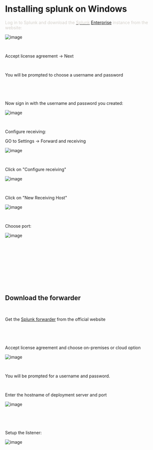 
# Installing splunk on Windows

<span style="color: #d4d0ca;">Log in to</span> <span style="color: #d4d0ca;">Splunk</span> <span style="color: #d4d0ca;">and download the</span> [<span style="color: #d4d0ca;">Splunk</span>](https://www.splunk.com/en_us/download/splunk-enterprise.html?locale=en_us) <span style="color: #d4d0ca;">[Enterprise](https://www.splunk.com/en_us/download/splunk-enterprise.html?locale=en_us) instance from the website:</span>

![image](https://github.com/user-attachments/assets/cf218415-1a16-4988-b32d-e542c2ac0643)

&nbsp;

Accept license agreement -> Next

&nbsp;

You will be prompted to choose a username and password

&nbsp;

&nbsp;

Now sign in with the username and password you created:

![image](https://github.com/user-attachments/assets/b275bc29-31d3-475a-a3d5-55011f96da70)

&nbsp;

Configure receiving:

GO to Settings -> Forward and receiving

![image](https://github.com/user-attachments/assets/7df3900f-1712-405a-8fbb-757a38c0e4ed)

&nbsp;

Click on "Configure receiving"

![image](https://github.com/user-attachments/assets/81a2d991-5411-44fe-b2cc-b9188b56f19f)

&nbsp;

Click on "New Receiving Host"

![image](https://github.com/user-attachments/assets/a820f6e6-2ecb-4847-87e0-335226d3705b)

&nbsp;

Choose port:

![image](https://github.com/user-attachments/assets/a822afa8-0d33-47a6-9202-73e992a9cdcd)

&nbsp;

&nbsp;

&nbsp;

&nbsp;

&nbsp;

## Download the forwarder

&nbsp;

Get the [Splunk forwarder](https://www.splunk.com/en_us/download/universal-forwarder.html) from the official website

&nbsp;

&nbsp;

Accept license agreement and choose on-premises or cloud option

![image](https://github.com/user-attachments/assets/81ceb824-e363-4d00-bb1e-0b616a7c6782)

&nbsp;

You will be prompted for a username and password.

&nbsp;

Enter the hostname of deployment server and port 

![image](https://github.com/user-attachments/assets/40348666-7df4-4405-9b74-ce78e9dc6f3b)

&nbsp;

&nbsp;

Setup the listener:

![image](https://github.com/user-attachments/assets/dea0ec53-9357-4252-9e79-c837b0c50ca8)
